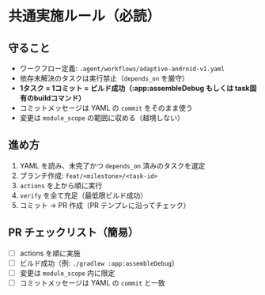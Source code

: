 # 共通実施ルール（必読）

## 守ること
- ワークフロー定義: `.agent/workflows/adaptive-android-v1.yaml`
- 依存未解決のタスクは実行禁止（`depends_on` を厳守）
- **1タスク = 1コミット = ビルド成功（:app:assembleDebug もしくは task固有のbuildコマンド）**
- コミットメッセージは YAML の `commit` をそのまま使う
- 変更は `module_scope` の範囲に収める（越境しない）

## 進め方
1. YAML を読み、未完了かつ `depends_on` 済みのタスクを選定
2. ブランチ作成: `feat/<milestone>/<task-id>`
3. `actions` を上から順に実行
4. `verify` を全て充足（最低限ビルド成功）
5. コミット → PR 作成（PR テンプレに沿ってチェック）

## PR チェックリスト（簡易）
- [ ] actions を順に実施
- [ ] ビルド成功（例: `./gradlew :app:assembleDebug`）
- [ ] 変更は `module_scope` 内に限定
- [ ] コミットメッセージは YAML の `commit` と一致